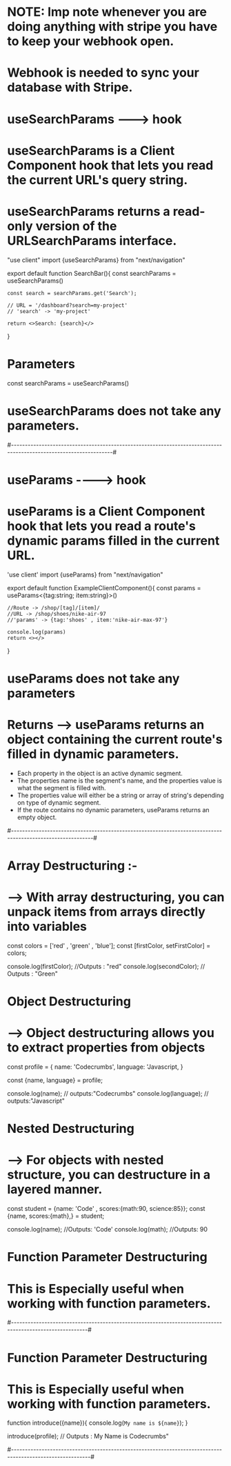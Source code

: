 # NOTE: Imp note whenever you are doing anything with stripe you have to keep your webhook open.

# Webhook is needed to sync your database with Stripe.

# useSearchParams ---> hook 
# useSearchParams is a Client Component hook that lets you read the current URL's query string.
# useSearchParams returns a read-only version of the URLSearchParams interface.


"use client"
 import {useSearchParams} from "next/navigation"

 export default function SearchBar(){
    const searchParams = useSearchParams()

    const search = searchParams.get('Search');

    // URL = '/dashboard?search=my-project'
    // 'search' -> 'my-project'

    return <>Search: {search}</>
 }

 # Parameters
  const searchParams = useSearchParams()

 # useSearchParams does not take any parameters.

#------------------------------------------------------------------------------------------------------------------#

# useParams ----> hook
# useParams is a Client Component hook that lets you read a route's dynamic params filled in the current URL.

'use client' 
import {useParams} from "next/navigation"

export default function ExampleClientComponent(){
    const params = useParams<{tag:string; item:string}>()

    //Route -> /shop/[tag]/[item]/
    //URL -> /shop/shoes/nike-air-97
    //'params' -> {tag:'shoes' , item:'nike-air-max-97'}

    console.log(params)
    return <></>
}

# useParams does not take any parameters

# Returns --> useParams returns an object containing the current route's filled in dynamic parameters.

- Each property in the object is an active dynamic segment.
- The properties name is the segment's name, and the properties value is what the segment is filled with.
- The properties value will either be a string or array of string's depending on type of dynamic segment.
- If the route contains no dynamic parameters, useParams returns an empty object.

#-----------------------------------------------------------------------------------------------------------#

# Array Destructuring :- 
# --> With array destructuring, you can unpack items from arrays directly into variables

const colors = ['red' , 'green' , 'blue'];
const [firstColor, setFirstColor] = colors;

console.log(firstColor); //Outputs : "red"
console.log(secondColor); // Outputs : "Green"

# Object Destructuring
# --> Object destructuring allows you to extract properties from objects

const profile = {
    name: 'Codecrumbs',
    language: 'Javascript,
}

const {name, language} = profile; 

console.log(name); // outputs:"Codecrumbs"
console.log(language); // outputs:"Javascript"

# Nested Destructuring
# --> For objects with nested structure, you can destructure in a layered manner.

const student = {name: 'Code' , scores:{math:90, science:85}};
const {name, scores:{math},} = student;

console.log(name); //Outputs: 'Code'
console.log(math); //Outputs: 90

# Function Parameter Destructuring
# This is Especially useful when working with function parameters.

#---------------------------------------------------------------------------------------------------------#
# Function Parameter Destructuring 
# This is Especially useful when working with function parameters.

function introduce({name}){
    console.log(`My name is ${name}`);
}

introduce(profile); // Outputs : My Name is Codecrumbs" 

#----------------------------------------------------------------------------------------------------------#